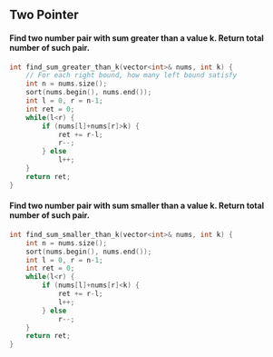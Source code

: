 ## Two Pointer


#### Find two number pair with sum greater than a value k. Return total number of such pair.
```c++
int find_sum_greater_than_k(vector<int>& nums, int k) {
    // For each right bound, how many left bound satisfy
    int n = nums.size();
    sort(nums.begin(), nums.end());
    int l = 0, r = n-1;
    int ret = 0;
    while(l<r) {
        if (nums[l]+nums[r]>k) {
            ret += r-l;
            r--;
        } else
            l++;
    }
    return ret;
}
```

#### Find two number pair with sum smaller than a value k. Return total number of such pair.
```c++
int find_sum_smaller_than_k(vector<int>& nums, int k) {
    int n = nums.size();
    sort(nums.begin(), nums.end());
    int l = 0, r = n-1;
    int ret = 0;
    while(l<r) {
        if (nums[l]+nums[r]<k) {
            ret += r-l;
            l++;
        } else
            r--;
    }
    return ret;
}
```